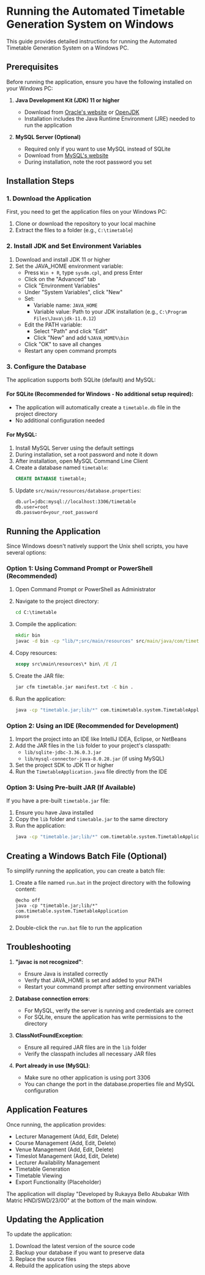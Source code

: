 # Running the Automated Timetable Generation System on Windows

This guide provides detailed instructions for running the Automated Timetable Generation System on a Windows PC.

## Prerequisites

Before running the application, ensure you have the following installed on your Windows PC:

1. **Java Development Kit (JDK) 11 or higher**
   - Download from [Oracle's website](https://www.oracle.com/java/technologies/javase-jdk11-downloads.html) or [OpenJDK](https://openjdk.java.net/)
   - Installation includes the Java Runtime Environment (JRE) needed to run the application

2. **MySQL Server (Optional)**
   - Required only if you want to use MySQL instead of SQLite
   - Download from [MySQL's website](https://dev.mysql.com/downloads/mysql/)
   - During installation, note the root password you set

## Installation Steps

### 1. Download the Application

First, you need to get the application files on your Windows PC:

1. Clone or download the repository to your local machine
2. Extract the files to a folder (e.g., `C:\timetable`)

### 2. Install JDK and Set Environment Variables

1. Download and install JDK 11 or higher
2. Set the JAVA_HOME environment variable:
   - Press `Win + R`, type `sysdm.cpl`, and press Enter
   - Click on the "Advanced" tab
   - Click "Environment Variables"
   - Under "System Variables", click "New"
   - Set:
     - Variable name: `JAVA_HOME`
     - Variable value: Path to your JDK installation (e.g., `C:\Program Files\Java\jdk-11.0.12`)
   - Edit the PATH variable:
     - Select "Path" and click "Edit"
     - Click "New" and add `%JAVA_HOME%\bin`
   - Click "OK" to save all changes
   - Restart any open command prompts

### 3. Configure the Database

The application supports both SQLite (default) and MySQL:

#### For SQLite (Recommended for Windows - No additional setup required):
- The application will automatically create a `timetable.db` file in the project directory
- No additional configuration needed

#### For MySQL:
1. Install MySQL Server using the default settings
2. During installation, set a root password and note it down
3. After installation, open MySQL Command Line Client
4. Create a database named `timetable`:
   ```sql
   CREATE DATABASE timetable;
   ```
5. Update `src/main/resources/database.properties`:
   ```
   db.url=jdbc:mysql://localhost:3306/timetable
   db.user=root
   db.password=your_root_password
   ```

## Running the Application

Since Windows doesn't natively support the Unix shell scripts, you have several options:

### Option 1: Using Command Prompt or PowerShell (Recommended)

1. Open Command Prompt or PowerShell as Administrator
2. Navigate to the project directory:
   ```cmd
   cd C:\timetable
   ```

3. Compile the application:
   ```cmd
   mkdir bin
   javac -d bin -cp "lib/*;src/main/resources" src/main/java/com/timetable/system/*.java src/main/java/com/timetable/system/gui/*.java
   ```

4. Copy resources:
   ```cmd
   xcopy src\main\resources\* bin\ /E /I
   ```

5. Create the JAR file:
   ```cmd
   jar cfm timetable.jar manifest.txt -C bin .
   ```

6. Run the application:
   ```cmd
   java -cp "timetable.jar;lib/*" com.timimetable.system.TimetableApplication
   ```

### Option 2: Using an IDE (Recommended for Development)

1. Import the project into an IDE like IntelliJ IDEA, Eclipse, or NetBeans
2. Add the JAR files in the `lib` folder to your project's classpath:
   - `lib/sqlite-jdbc-3.36.0.3.jar`
   - `lib/mysql-connector-java-8.0.28.jar` (if using MySQL)
3. Set the project SDK to JDK 11 or higher
4. Run the `TimetableApplication.java` file directly from the IDE

### Option 3: Using Pre-built JAR (If Available)

If you have a pre-built `timetable.jar` file:

1. Ensure you have Java installed
2. Copy the `lib` folder and `timetable.jar` to the same directory
3. Run the application:
   ```cmd
   java -cp "timetable.jar;lib/*" com.timetable.system.TimetableApplication
   ```

## Creating a Windows Batch File (Optional)

To simplify running the application, you can create a batch file:

1. Create a file named `run.bat` in the project directory with the following content:
   ```batch
   @echo off
   java -cp "timetable.jar;lib/*" com.timetable.system.TimetableApplication
   pause
   ```

2. Double-click the `run.bat` file to run the application

## Troubleshooting

1. **"javac is not recognized"**: 
   - Ensure Java is installed correctly
   - Verify that JAVA_HOME is set and added to your PATH
   - Restart your command prompt after setting environment variables

2. **Database connection errors**:
   - For MySQL, verify the server is running and credentials are correct
   - For SQLite, ensure the application has write permissions to the directory

3. **ClassNotFoundException**:
   - Ensure all required JAR files are in the `lib` folder
   - Verify the classpath includes all necessary JAR files

4. **Port already in use (MySQL)**:
   - Make sure no other application is using port 3306
   - You can change the port in the database.properties file and MySQL configuration

## Application Features

Once running, the application provides:

- Lecturer Management (Add, Edit, Delete)
- Course Management (Add, Edit, Delete)
- Venue Management (Add, Edit, Delete)
- Timeslot Management (Add, Edit, Delete)
- Lecturer Availability Management
- Timetable Generation
- Timetable Viewing
- Export Functionality (Placeholder)

The application will display "Developed by Rukayya Bello Abubakar With Matric HND/SWD/23/00" at the bottom of the main window.

## Updating the Application

To update the application:

1. Download the latest version of the source code
2. Backup your database if you want to preserve data
3. Replace the source files
4. Rebuild the application using the steps above
